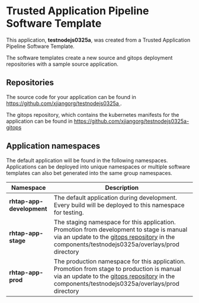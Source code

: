 # Trusted Application Pipeline Software Template

This application, **testnodejs0325a**, was created from a Trusted Application Pipeline Software Template.

The software templates create a new source and gitops deployment repositories with a sample source application. 

## Repositories

The source code for your application can be found in [https://github.com/xjiangorg/testnodejs0325a ](https://github.com/xjiangorg/testnodejs0325a ).
 
The gitops repository, which contains the kubernetes manifests for the application can be found in 
[https://github.com/xjiangorg/testnodejs0325a-gitops ](https://github.com/xjiangorg/testnodejs0325a-gitops ) 

## Application namespaces 

The default application will be found in the following namespaces. Applications can be deployed into unique namespaces or multiple software templates can also bet generated into the same group namespaces.  

|  Namespace   |  Description   |  
| -------- | -------- |   
| **rhtap-app-development** | The default application during development. Every build will be deployed to this namespace for testing. | 
| **rhtap-app-stage** | The staging namespace for this application. Promotion from development to stage is manual via an update to the [gitops repository](https://github.com/xjiangorg/testnodejs0325a-gitops ) in the components/testnodejs0325a/overlays/prod directory |  
| **rhtap-app-prod** | The production namespace for this application. Promotion from stage to production is manual via an update to the [gitops repository](https://github.com/xjiangorg/testnodejs0325a-gitops ) in the components/testnodejs0325a/overlays/prod directory | 